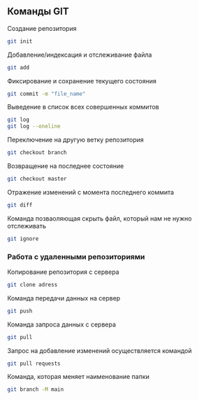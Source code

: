 ## Команды GIT

Создание репозитория
```sh
git init
```

Добавление/индексация и отслеживание файла 
```sh
git add
```

Фиксирование и сохранение текущего состояния
```sh
git commit -m "file_name"
```

Выведение в список всех совершенных коммитов
```sh
git log
git log --oneline
```

Переключение на другую ветку репозитория
```sh
git checkout branch
```

Возвращение на последнее состояние
```sh
git checkout master
```

Отражение изменений с момента последнего коммита
```sh
git diff
```

Команда позваоляющая скрыть файл, который нам не нужно отслеживать
```sh
git ignore
```

### Работа с удаленными репозиториями

Копирование репозитория с сервера
```sh
git clone adress
```

Команда передачи данных на сервер 
```sh
git push
```

Команда запроса данных с сервера
```sh
git pull
```

Запрос на добавление изменений осуществляется командой
```sh
git pull requests
```

Команда, которая меняет наименование папки
```sh
git branch -M main
```
